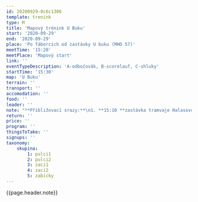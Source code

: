 ```yaml
---
id: 20200929-0c6c1306
template: trenink
type: M
title: 'Mapový trénink U Buku'
start: '2020-09-29'
end: '2020-09-29'
place: 'Po fáborcích od zastávky U buku (MHD 57)'
meetTime: '15:20'
meetPlace: 'Mapový start'
link: ''
eventTypeDescription: 'A-odbočovák, B-scorelauf, C-shluky'
startTime: '15:30'
map: 'U Buku'
terrain: ''
transport: ''
accomodation: ''
food: ''
leader: ''
note: "**Přibližovací srazy:**\n1. **15:10 **zastávka tramvaje Halasovo náměstí (Alena Finstrlová - 605 440 445)\n2. **15:20 **zastávka autobusu Skácelova (Andrea Firešová - 728 362 804)\n3. **16:00 **zastávka autobusu Kopce\nKdo hodláte přibližovací sraz využít, dejte vždy nejpozději do pondělního večera vědět tomu, kdo přibližovací sraz zajišťuje! Umožní nám to případně nahradit dopravu MHD dopravou osobními auty."
return: ''
price: ''
program: ''
thingsToTake: ''
signups: ''
taxonomy:
    skupina:
        1: pulci1
        2: pulci2
        3: zaci1
        4: zaci2
        5: zabicky
---
```


{{page.header.note}}
